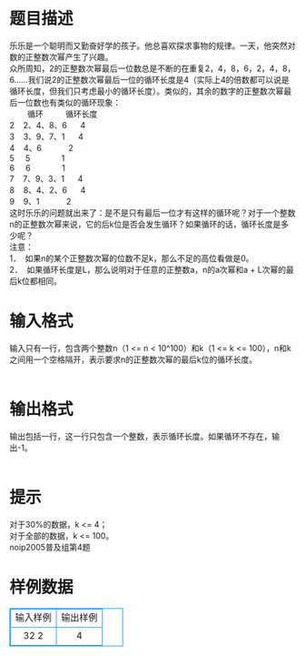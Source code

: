# 

 
 # 题目描述 
乐乐是一个聪明而又勤奋好学的孩子。他总喜欢探求事物的规律。一天，他突然对数的正整数次幂产生了兴趣。<BR>众所周知，2的正整数次幂最后一位数总是不断的在重复2，4，8，6，2，4，8，6……我们说2的正整数次幂最后一位的循环长度是4（实际上4的倍数都可以说是循环长度，但我们只考虑最小的循环长度）。类似的，其余的数字的正整数次幂最后一位数也有类似的循环现象：<BR>&nbsp;&nbsp;&nbsp;&nbsp;&nbsp;&nbsp;&nbsp;&nbsp;循环&nbsp;&nbsp;&nbsp;&nbsp;&nbsp;&nbsp;&nbsp;&nbsp;&nbsp;&nbsp;循环长度<BR>2&nbsp;&nbsp;&nbsp;&nbsp;2、4、8、6&nbsp;&nbsp;&nbsp;&nbsp;&nbsp;&nbsp;4<BR>3&nbsp;&nbsp;&nbsp;&nbsp;3、9、7、1&nbsp;&nbsp;&nbsp;&nbsp;&nbsp;&nbsp;4<BR>4&nbsp;&nbsp;&nbsp;&nbsp;4、6&nbsp;&nbsp;&nbsp;&nbsp;&nbsp;&nbsp;&nbsp;&nbsp;&nbsp;&nbsp;&nbsp;&nbsp;2<BR>5&nbsp;&nbsp;&nbsp;&nbsp;&nbsp;5&nbsp;&nbsp;&nbsp;&nbsp;&nbsp;&nbsp;&nbsp;&nbsp;&nbsp;&nbsp;&nbsp;&nbsp;&nbsp;&nbsp;1<BR>6&nbsp;&nbsp;&nbsp;&nbsp;&nbsp;6&nbsp;&nbsp;&nbsp;&nbsp;&nbsp;&nbsp;&nbsp;&nbsp;&nbsp;&nbsp;&nbsp;&nbsp;&nbsp;&nbsp;1<BR>7&nbsp;&nbsp;&nbsp;&nbsp;7、9、3、1&nbsp;&nbsp;&nbsp;&nbsp;&nbsp;&nbsp;4<BR>8&nbsp;&nbsp;&nbsp;&nbsp;8、4、2、6&nbsp;&nbsp;&nbsp;&nbsp;&nbsp;&nbsp;4<BR>9&nbsp;&nbsp;&nbsp;&nbsp;9、1&nbsp;&nbsp;&nbsp;&nbsp;&nbsp;&nbsp;&nbsp;&nbsp;&nbsp;&nbsp;&nbsp;&nbsp;2<BR>这时乐乐的问题就出来了：是不是只有最后一位才有这样的循环呢？对于一个整数n的正整数次幂来说，它的后k位是否会发生循环？如果循环的话，循环长度是多少呢？<BR>注意：<BR>1．&nbsp;&nbsp;如果n的某个正整数次幂的位数不足k，那么不足的高位看做是0。<BR>2．&nbsp;&nbsp;如果循环长度是L，那么说明对于任意的正整数a，n的a次幂和a&nbsp;+&nbsp;L次幂的最后k位都相同。<BR> 

 
 # 输入格式 
输入只有一行，包含两个整数n（1&nbsp;&lt;=&nbsp;n&nbsp;&lt;&nbsp;10^100）和k（1&nbsp;&lt;=&nbsp;k&nbsp;&lt;=&nbsp;100），n和k之间用一个空格隔开，表示要求n的正整数次幂的最后k位的循环长度。<BR><BR> 

 
 # 输出格式 
输出包括一行，这一行只包含一个整数，表示循环长度。如果循环不存在，输出-1。<BR><BR> 

 
 # 提示 
对于30%的数据，k&nbsp;&lt;=&nbsp;4；<BR>对于全部的数据，k&nbsp;&lt;=&nbsp;100。<BR>noip2005普及组第4题 
# 样例数据
<style>
        table,table tr th, table tr td { border:1px solid #0094ff; }
        table { width: 200px; min-height: 25px; line-height: 25px; text-align: center; border-collapse: collapse;}   
    </style>
<table>
	<tr>
		<td>输入样例</td>
		<td>输出样例</td>
	</tr>
<tr><td>32 2
</td><td>4</td></tr></table>
